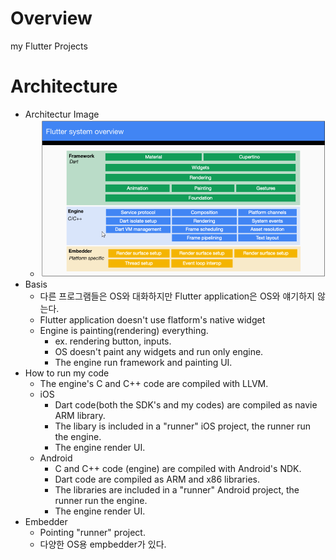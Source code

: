# Overview

my Flutter Projects

# Architecture
* Architectur Image
  * ![Flutter Architectur](./FlutterArchitecture.png)
* Basis
  * 다른 프로그램들은 OS와 대화하지만 Flutter application은 OS와 얘기하지 않는다.
  * Flutter application doesn't use flatform's native widget
  * Engine is painting(rendering) everything.
    * ex. rendering button, inputs.
    * OS doesn't paint any widgets and run only engine.
    * The engine run framework and painting UI.
* How to run my code
  * The engine's C and C++ code are compiled with LLVM.
  * iOS
    * Dart code(both the SDK's and my codes) are compiled as navie ARM library.
    * The libary is included in a "runner" iOS project, the runner run the engine.
    * The engine render UI.
  * Android
    * C and C++ code (engine) are compiled with Android's NDK.
    * Dart code are compiled as ARM and x86 libraries.
    * The libraries are included in a "runner" Android project, the runner run the engine.
    * The engine render UI.
* Embedder
  * Pointing "runner" project.
  * 다양한 OS용 empbedder가 있다.


